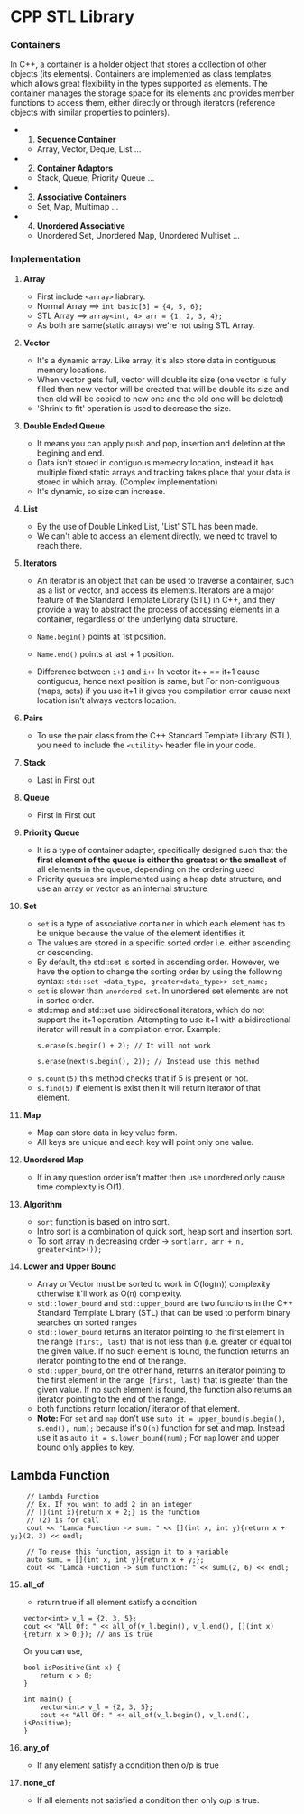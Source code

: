 # CPP STL Library

### Containers
In C++, a container is a holder object that stores a collection of other objects (its elements). Containers are implemented as class templates, which allows great flexibility in the types supported as elements. The container manages the storage space for its elements and provides member functions to access them, either directly or through iterators (reference objects with similar properties to pointers).

- 1. **Sequence Container**
    - Array, Vector, Deque, List ...
- 2. **Container Adaptors**
    - Stack, Queue, Priority Queue ...
- 3. **Associative Containers**
    - Set, Map, Multimap ...
- 4. **Unordered Associative**
    - Unordered Set, Unordered Map, Unordered Multiset ...


### Implementation

1. **Array**
    - First include `<array>` liabrary.
    - Normal Array ==> `int basic[3] = {4, 5, 6};`
    - STL Array ==> `array<int, 4> arr = {1, 2, 3, 4};`
    - As both are same(static arrays) we're not using STL Array.

2. **Vector**
    - It's a dynamic array. Like array, it's also store data in contiguous memory locations. 
    - When vector gets full, vector will double its size (one vector is fully filled then new vector will be created that will be double its size and then old will be copied to new one and the old one will be deleted)
    - 'Shrink to fit' operation is used to decrease the size.

3. **Double Ended Queue**
    - It means you can apply push and pop, insertion and deletion at the begining and end.
    - Data isn't stored in contiguous memeory location, instead it has multiple fixed static arrays and tracking takes place that your data is stored in which array. (Complex implementation)
    - It's dynamic, so size can increase.

4. **List**
    - By the use of Double Linked List, 'List' STL has been made.
    - We can't able to access an element directly, we need to travel to reach there.

5. **Iterators**
    - An iterator is an object that can be used to traverse a container, such as a list or vector, and access its elements. Iterators are a major feature of the Standard Template Library (STL) in C++, and they provide a way to abstract the process of accessing elements in a container, regardless of the underlying data structure.
    - `Name.begin()` points at 1st position.
    - `Name.end()` points at last + 1 position.

    - Difference between `i+1` and `i++`
    In vector it++ == it+1 cause contiguous, hence next position is same, but
    For non-contiguous (maps, sets) if you use it+1 it gives you compilation error cause next location isn’t always vectors location.

6. **Pairs**
    - To use the pair class from the C++ Standard Template Library (STL), you need to include the `<utility>` header file in your code.

7. **Stack**
    - Last in First out

8. **Queue**
    - First in First out

9. **Priority Queue** 
    -  It is a type of container adapter, specifically designed such that the **first element of the queue is either the greatest or the smallest** of all elements in the queue, depending on the ordering used
    - Priority queues are implemented using a heap data structure, and use an array or vector as an internal structure

10. **Set**
    - `set` is a type of associative container in which each element has to be unique because the value of the element identifies it.
    - The values are stored in a specific sorted order i.e. either ascending or descending.
    - By default, the std::set is sorted in ascending order. However, we have the option to change the sorting order by using the following syntax: `std::set <data_type, greater<data_type>> set_name;`
    - `set` is slower than `unordered set`. In unordered set elements are not in sorted order.
    - std::map and std::set use bidirectional iterators, which do not support the it+1 operation. Attempting to use it+1 with a bidirectional iterator will result in a compilation error.
        Example:
        ```
        s.erase(s.begin() + 2); // It will not work

        s.erase(next(s.begin(), 2)); // Instead use this method
        ```
    - `s.count(5)` this method checks that if 5 is present or not.
    - `s.find(5)` if element is exist then it will return iterator of that element.

11. **Map**
    - Map can store data in key value form.
    - All keys are unique and each key will point only one value.

12. **Unordered Map**
    - If in any question order isn’t matter then use unordered only cause time complexity is O(1).

13. **Algorithm**
    - `sort` function is based on intro sort. 
    - Intro sort is a combination of quick sort, heap sort and insertion sort.
    - To sort array in decreasing order -> `sort(arr, arr + n, greater<int>());`

14. **Lower and Upper Bound**
    - Array or Vector must be sorted to work in O(log(n)) complexity otherwise it'll work as O(n) complexity.
    - `std::lower_bound` and `std::upper_bound` are two functions in the C++ Standard Template Library (STL) that can be used to perform binary searches on sorted ranges
    - `std::lower_bound` returns an iterator pointing to the first element in the range `[first, last)` that is not less than (i.e. greater or equal to) the given value. If no such element is found, the function returns an iterator pointing to the end of the range.
    - `std::upper_bound`, on the other hand, returns an iterator pointing to the first element in the range` [first, last)` that is greater than the given value. If no such element is found, the function also returns an iterator pointing to the end of the range.
    - both functions return location/ iterator of that element.
    - **Note:** 
        For `set` and `map` don't use `suto it = upper_bound(s.begin(), s.end(), num);` because it's `O(n)` function for set and map.
        Instead use it as `auto it = s.lower_bound(num);`
        For `map` lower and upper bound only applies to key.


## Lambda Function
```
    // Lambda Function
    // Ex. If you want to add 2 in an integer
    // [](int x){return x + 2;} is the function
    // (2) is for call
    cout << "Lamda Function -> sum: " << [](int x, int y){return x + y;}(2, 3) << endl;

    // To reuse this function, assign it to a variable
    auto sumL = [](int x, int y){return x + y;};
    cout << "Lamda Function -> sum function: " << sumL(2, 6) << endl;
```


15. **all_of**
    - return true if all element satisfy a condition
    ```
    vector<int> v_l = {2, 3, 5};
    cout << "All Of: " << all_of(v_l.begin(), v_l.end(), [](int x){return x > 0;}); // ans is true
    ```

    Or you can use,
    ```
    bool isPositive(int x) {
        return x > 0;
    }

    int main() {
        vector<int> v_l = {2, 3, 5};
        cout << "All Of: " << all_of(v_l.begin(), v_l.end(), isPositive); 
    }
    ```

16. **any_of**
    - If any element satisfy a condition then o/p is true

17. **none_of**
    - If all elements not satisfied a condition then only o/p is true.